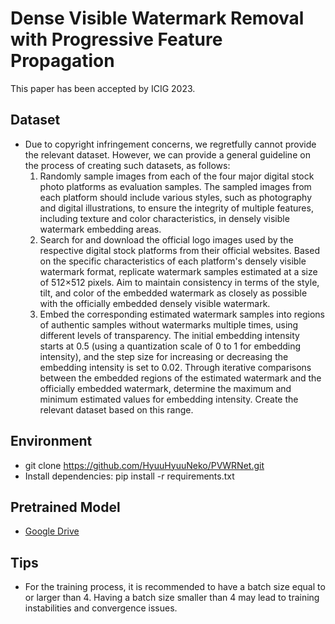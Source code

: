 # Dense Visible Watermark Removal with Progressive Feature Propagation
This paper has been accepted by ICIG 2023.
## Dataset
- Due to copyright infringement concerns, we regretfully cannot provide the relevant dataset. However, we can provide a general guideline on the process of creating such datasets, as follows:
  1. Randomly sample images from each of the four major digital stock photo platforms as evaluation samples. The sampled images from each platform should include various styles, such as photography and digital illustrations, to ensure the integrity of multiple features, including texture and color characteristics, in densely visible watermark embedding areas.
  2. Search for and download the official logo images used by the respective digital stock platforms from their official websites. Based on the specific characteristics of each platform's densely visible watermark format, replicate watermark samples estimated at a size of 512×512 pixels. Aim to maintain consistency in terms of the style, tilt, and color of the embedded watermark as closely as possible with the officially embedded densely visible watermark.
  3. Embed the corresponding estimated watermark samples into regions of authentic samples without watermarks multiple times, using different levels of transparency. The initial embedding intensity starts at 0.5 (using a quantization scale of 0 to 1 for embedding intensity), and the step size for increasing or decreasing the embedding intensity is set to 0.02. Through iterative comparisons between the embedded regions of the estimated watermark and the officially embedded watermark, determine the maximum and minimum estimated values for embedding intensity. Create the relevant dataset based on this range.
## Environment
- git clone https://github.com/HyuuHyuuNeko/PVWRNet.git
- Install dependencies: pip install -r requirements.txt
## Pretrained Model
- [Google Drive](https://drive.google.com/file/d/19oQCPPe5w1vUDzdfD5OXyDvmbE9QLGv8/view?usp=sharing)
## Tips
- For the training process, it is recommended to have a batch size equal to or larger than 4. Having a batch size smaller than 4 may lead to training instabilities and convergence issues.
